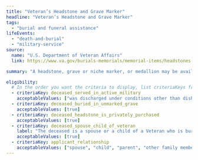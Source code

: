 ```yaml
---
title: "Veteran’s Headstone and Grave Marker"
headline: "Veteran’s Headstone and Grave Marker"
tags:
  - "burial and funeral assistance"
lifeEvents:
  - "death-and-burial"
  - "military-service"
source:
  name: "U.S. Department of Veteran Affairs"
  link: https://www.va.gov/burials-memorials/memorial-items/headstones-markers-medallions/

summary: "A headstone, grave or niche marker, or medallion may be available to honor a veteran, service member, or eligible family member."

eligibility:
  # In the order you want the criteria to display, list criteriaKeys from the csv here, each followed by a comma-separated list of which values indicate eligibility for that criteria. Wrap individual values in quotes if they have inner commas.
  - criteriaKey: deceased_served_in_active_military
    acceptableValues: ["was discharged under conditions other than dishonorable", "died while on active duty"]
  - criteriaKey: deceased_buried_in_unmarked_grave
    acceptableValues: [true]
  - criteriaKey: deceased_headstone_is_privately_purchased
    acceptableValues: [true]
  - criteriaKey: deceased_spouse_child_of_veteran
    label: "The deceased is a spouse or a child of a Veteran who is buried in a national, state, tribal, Veterans or military post cemetery."
    acceptableValues: [true]
  - criteriaKey: applicant_relationship
    acceptableValues: ["spouse", "child", "parent", "other family member", "personal or official representative"]
---
```

